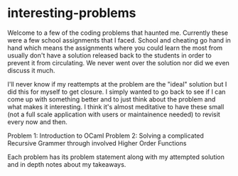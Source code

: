 # interesting-problems

Welcome to a few of the coding problems that haunted me. Currently these were a few school assignments that I faced. School and cheating go hand in hand which means the assignments where you could learn the most from usually don't have a solution released back to the students in order to prevent it from circulating. We never went over the solution nor did we even discuss it much. 

I'll never know if my reattempts at the problem are the "ideal" solution but I did this for myself to get closure. I simply wanted to go back to see if I can come up with something better and to just think about the problem and what makes it interesting. I think it's almost meditative to have these small (not a full scale application with users or maintainence needed) to revisit every now and then.

Problem 1: Introduction to OCaml
Problem 2: Solving a complicated Recursive Grammer through involved Higher Order Functions

Each problem has its problem statement along with my attempted solution and in depth notes about my takeaways.
